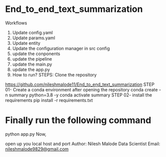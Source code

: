 # End_to_end_text_summarization
Workflows
1. Update config.yaml
2. Update params.yaml
3. Update entity
4. Update the configuration manager in src config
5. update the conponents
6. update the pipeline
7. update the main.py
8. update the app.py
9. How to run?
STEPS:
Clone the repository

https://github.com/nileshmalode11/End_to_end_text_summarization
STEP 01- Create a conda environment after opening the repository
conda create -n summary python=3.8 -y
conda activate summary
STEP 02- install the requirements
pip install -r requirements.txt
# Finally run the following command
python app.py
Now,

open up you local host and port
Author: Nilesh Malode
Data Scientist
Email: nileshmalode9829@gmail.com
